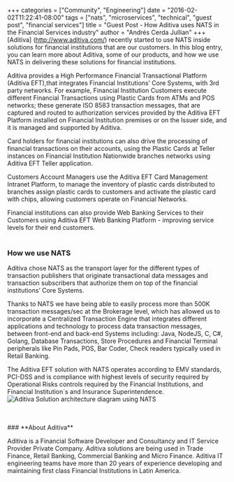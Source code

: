+++
categories = ["Community", "Engineering"]
date = "2016-02-02T11:22:41-08:00"
tags = ["nats", "microservices", "technical", "guest post", "financial services"]
title = "Guest Post - How Aditiva uses NATS in the Financial Services industry"
author = "Andrés Cerda Jullian"
+++
[Aditiva] (http://www.aditiva.com/) recently started to use NATS inside solutions for financial institutions that are our customers. In this blog entry, you can learn more about Aditiva, some of our products, and how we use NATS in delivering these solutions for financial institutions.
<br>

Aditiva provides a High Performance Financial Transactional Platform (Aditiva EFT),that integrates Financial Institutions’ Core Systems, with 3rd party networks. For example, Financial Institution Customers execute different Financial Transactions using Plastic Cards from ATMs and POS networks; these generate ISO 8583 transaction messages, that are captured and routed to authorization services provided by the Aditiva EFT Platform installed on Financial Institution premises or on the Issuer side, and it is managed and supported by Aditiva.
<br>

Card holders for financial institutions can also drive the processing of financial transactions on their accounts, using the Plastic Cards at Teller instances on Financial Institution Nationwide branches networks using Aditiva EFT Teller application.
<br>

Customers Account Managers use the Aditiva EFT Card Management Intranet Platform, to manage the inventory of plastic cards distributed to branches assign plastic cards to customers and activate the plastic card with chips, allowing customers operate on Financial Networks.
<br>

Financial institutions can also provide Web Banking Services to their Customers using Aditiva EFT Web Banking Platform - improving service levels for their end customers.
<br>
<br>
### **How we use NATS**
Aditiva chose NATS as the transport layer for the different types of transaction publishers that originate transactional data messages and transaction subscribers that authorize them on top of the financial institutions’ Core Systems.

Thanks to NATS we have being able to easily process more than 500K transaction messages/sec at the Brokerage level, which has allowed us to incorporate a Centralized Transaction Engine that integrates different applications and technology to process data transaction messages, between front-end and back-end Systems including: Java, NodeJS, C, C#, Golang, Database Transactions, Store Procedures and Financial Terminal peripherals like Pin Pads, POS, Bar Coder, Check readers typically used in Retail Banking.
<br>

The Aditiva EFT solution with NATS operates according to EMV standards, PCI-DSS and is compliance with highest levels of security required by Operational Risks controls required by the Financial Institutions, and Financial Institution´s and Insurance Superintendence.
<br>
<img class="img-responsive center-block" src="/img/blog/Aditivasolution.png" alt="Aditiva Solution architecture diagram using NATS">

<br>
<br>
### **About Aditiva**

Aditiva is a Financial Software Developer and Consultancy and IT Service Provider Private Company. Aditiva solutions are being used in Trade Finance, Retail Banking, Commercial Banking and Micro Finance. Aditiva IT engineering teams have more than 20 years of experience developing and maintaining first class Financial Institutions in Latin America.
